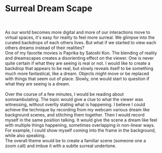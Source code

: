 <h1>Surreal Dream Scape</h1>
<br>
<br>
As our world becomes more digital and more of our interactions move to virtual spaces, it's easy for reality to feel more surreal. We glimpse into the curated backdrops of each others lives. But what if we started to view each others dreams instead of their realities?
<br>
One of my favorite movies is Paprika by Satoshi Kon. The blending of reality and dreamscapes creates a disorienting effect on the viewer. One is never quite certain if what they are seeing is real or not. I would like to create a backdrop that appears to be real, but slowly reveals itself to be something much more fantastical, like a dream. Objects might move or be replaced with things that seem out of place. Slowly, one would start to question if what they are seeing is a dream.
<br>
<br>Over the course of a few minutes, I would be reading about somnambulating. The topic would give a clue to what the viewer was witnessing, without overtly stating what is happening. I believe I could achieve the technique by recording from my webcam various dream like background scenes, and stitching them together. Then I would record myself in the same position talking. It would give the scene a dream like feel with multiple things happening, sometimes overlapping in non-linear ways. For example, I could show myself coming into the frame in the background, while also speaking.
<br>
The overall theme would be to create a familiar scene (someone one a zoom call) and imbue it with a subtle surreal undertone.
